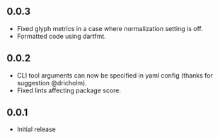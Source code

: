 ## 0.0.3

* Fixed glyph metrics in a case where normalization setting is off.
* Formatted code using dartfmt.

## 0.0.2

* CLI tool arguments can now be specified in yaml config (thanks for suggestion @dricholm).
* Fixed lints affecting package score.

## 0.0.1

* Initial release